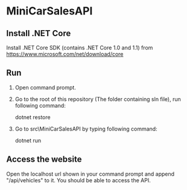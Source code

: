 # MiniCarSalesAPI

## Install .NET Core

  Install .NET Core SDK (contains .NET Core 1.0 and 1.1) from https://www.microsoft.com/net/download/core

## Run

1. Open command prompt.

2. Go to the root of this repository (The folder containing sln file), run following command:

    dotnet restore

3. Go to src\MiniCarSalesAPI by typing following command:

    dotnet run

##  Access the website

Open the localhost url shown in your command prompt and append "/api/vehicles" to it. You should be able to access the API.

